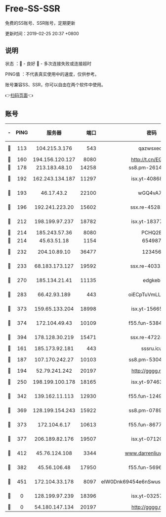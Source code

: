 # Free-SS-SSR

免费的SS账号、SSR账号，定期更新

更新时间：2019-02-25 20:37 +0800

## 说明

状态     ：🙂 - 良好 🙁 - 多次连接失败或连接超时

PING值   ：不代表真实使用中的速度，仅供参考。

账号兼容SS、SSR，你可以自由在两个软件中使用。

👉[扫码页面](https://liesauer.github.io/free-ss-ssr.github.io/)👈

## 账号

|-|PING|服务器|端口|密码|加密方式|区域|
|:----:|:----:|:-----:|-----:|:----:|:----:|:----:|
|🙂|113|104.215.3.176|543|qazwsxedc|aes-256-gcm|JP|
|🙂|160|194.156.120.127|8080|http://t.cn/EGJIyrl|rc4-md5|RU|
|🙂|178|213.183.48.10|14258|ss8.pm-26148872|rc4-md5|RU|
|🙂|192|162.243.134.187|11297|isx.yt-40868307|aes-256-cfb|US|
|🙂|193|46.17.43.2|22100|wGQ4vA7D|aes-256-gcm|RU|
|🙂|196|192.241.223.20|15602|ssx.re-45282042|aes-256-cfb|US|
|🙂|212|198.199.97.237|18782|isx.yt-18377229|aes-256-cfb|US|
|🙂|214|185.243.57.36|8080|PCHQ2E|rc4-md5|US|
|🙂|214|45.63.51.18|1154|654987|chacha20|US|
|🙂|232|204.10.89.10|36477|123456|aes-256-cfb|US|
|🙂|233|68.183.173.127|19592|ssx.re-40331620|aes-256-cfb|US|
|🙂|270|185.134.21.41|11135|edgkeb|aes-256-cfb|GB|
|🙂|283|66.42.93.189|443|oiECpTuVmLLxk4Ts|aes-256-cfb|US|
|🙂|373|159.65.133.204|18998|isx.yt-15665435|aes-256-cfb|SG|
|🙂|374|172.104.49.43|10109|f55.fun-53847756|aes-256-cfb|SG|
|🙂|394|178.128.30.219|15471|ssx.re-47228758|aes-256-cfb|SG|
|🙂|161|185.173.92.181|443|sssru.icu|rc4-md5|RU|
|🙂|187|107.170.242.27|10103|ss8.pm-53046125|aes-256-cfb|US|
|🙂|194|52.79.241.242|20197|http://gggg.rocks|chacha20|KR|
|🙂|250|198.199.100.178|18165|isx.yt-97463980|aes-256-cfb|US|
|🙂|342|139.162.11.113|12930|f55.fun-12490271|aes-256-cfb|SG|
|🙂|369|128.199.154.243|15922|ss8.pm-07891241|aes-256-cfb|SG|
|🙂|373|172.104.6.17|10613|f55.fun-86773289|aes-256-cfb|US|
|🙂|377|206.189.82.176|19507|isx.yt-07120168|aes-256-cfb|SG|
|🙂|412|45.76.124.108|3344|www.darrenliuwei.com|aes-256-cfb|AU|
|🙁|382|45.56.106.48|17950|f55.fun-56968028|aes-256-cfb|US|
|🙁|451|172.104.33.178|8097|eIW0Dnk69454e6nSwuspv9DmS201tQ0D|aes-256-cfb|SG|
|🙁|0|128.199.97.239|18396|isx.yt-03257218|aes-256-cfb|SG|
|🙁|0|54.180.147.134|20197|http://gggg.rocks|chacha20|KR|
